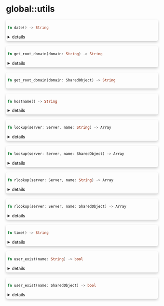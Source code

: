 # global::utils



<div markdown="span" style='box-shadow: 0 4px 8px 0 rgba(0,0,0,0.2); padding: 5px; border-radius: 5px;'>

```rust
fn date() -> String
```

<details>
<summary markdown="span"> details </summary>

Get the current date.

### Return

* `string` - the current date.

### Effective smtp stage

All of them.

### Examples

```js
#{
    preq: [
       action "append info header" || {
            append_header("X-VSMTP", `email received by ${hostname()} the ${date()}.`);
       }
    ]
}
```
</details>

</div>
</br>


<div markdown="span" style='box-shadow: 0 4px 8px 0 rgba(0,0,0,0.2); padding: 5px; border-radius: 5px;'>

```rust
fn get_root_domain(domain: String) -> String
```

<details>
<summary markdown="span"> details </summary>

Get the root domain (the registrable part)

# Examples

`foo.bar.example.com` => `example.com`
</details>

</div>
</br>


<div markdown="span" style='box-shadow: 0 4px 8px 0 rgba(0,0,0,0.2); padding: 5px; border-radius: 5px;'>

```rust
fn get_root_domain(domain: SharedObject) -> String
```

</div>
</br>


<div markdown="span" style='box-shadow: 0 4px 8px 0 rgba(0,0,0,0.2); padding: 5px; border-radius: 5px;'>

```rust
fn hostname() -> String
```

<details>
<summary markdown="span"> details </summary>

Get the hostname of this machine.

### Return

* `string` - the host name of the machine.

### Effective smtp stage

All of them.

### Examples

```js
#{
    preq: [
       action "append info header" || {
            append_header("X-VSMTP", `email received by ${hostname()}.`);
       }
    ]
}
```

```
# vsmtp_test::vsl::run(
# |builder| Ok(builder.add_root_incoming_rules(r#"
#{
  connect: [
    rule "hostname" || {
      accept(`250 ${hostname()}`);
    }
  ]
}
# "#)?.build()));
```
</details>

</div>
</br>


<div markdown="span" style='box-shadow: 0 4px 8px 0 rgba(0,0,0,0.2); padding: 5px; border-radius: 5px;'>

```rust
fn lookup(server: Server, name: String) -> Array
```

<details>
<summary markdown="span"> details </summary>

Performs a dual-stack DNS lookup for the given hostname.

### Args

* `host` - A valid hostname to search.

### Return

* `array` - an array of IPs. The array is empty if no IPs were found for the host.

### Effective smtp stage

All of them.

# Errors

* Root resolver was not found.
* Lookup failed.

### Examples

```js
#{
    rcpt: [
       action "perform lookup" || {
            let domain = rcpt().domain;
            let ips = lookup(domain);

            print(`ips found for ${domain}`);
            for ip in ips {
                print(`- ${ip}`);
            }
       }
    ]
}
```

```rust
 #{
  preq: [
    action "lookup recipients" || {
      let domain = "gmail.com";
      let ips = lookup(domain);

      print(`ips found for ${domain}`);
      for ip in ips { print(`- ${ip}`); }
    },
  ],
}
```
</details>

</div>
</br>


<div markdown="span" style='box-shadow: 0 4px 8px 0 rgba(0,0,0,0.2); padding: 5px; border-radius: 5px;'>

```rust
fn lookup(server: Server, name: SharedObject) -> Array
```

<details>
<summary markdown="span"> details </summary>

Performs a dual-stack DNS lookup for the given hostname.

### Args

* `host` - A valid hostname to search.

### Return

* `array` - an array of IPs. The array is empty if no IPs were found for the host.

### Effective smtp stage

All of them.

# Errors

* Root resolver was not found.
* Lookup failed.

### Examples

```js
#{
    rcpt: [
       action "perform lookup" || {
            let ips = lookup(fqdn("example.com"));

            print(`ips found for ${domain}`);
            for ip in ips {
                print(`- ${ip}`);
            }
       }
    ]
}
```

```
# vsmtp_test::vsl::run(
# |builder| Ok(builder.add_root_incoming_rules(r#"
#{
  preq: [
    action "lookup recipients" || {
      let domain = fqdn("gmail.com");
      let ips = lookup(domain);

      print(`ips found for ${domain}`);
      for ip in ips { print(`- ${ip}`); }
    },
  ],
}
# "#)?.build()));
```
</details>

</div>
</br>


<div markdown="span" style='box-shadow: 0 4px 8px 0 rgba(0,0,0,0.2); padding: 5px; border-radius: 5px;'>

```rust
fn rlookup(server: Server, name: String) -> Array
```

<details>
<summary markdown="span"> details </summary>

Performs a reverse lookup for the given IP.

### Args

* `ip` - The IP to query.

### Return

* `array` - an array of FQDNs. The array is empty if nothing was found.

### Effective smtp stage

All of them.

# Errors

* Failed to convert the `ip` parameter from a string into an IP.
* Reverse lookup failed.

### Examples

```js
#{
    connect: [
       action "perform reverse lookup" || {
            let domains = rlookup(client_ip());

            print(`domains found for ip ${client_ip()}`);
            for domain in domains {
                print(`- ${domain}`);
            }
       }
    ]
}
```

```
# let states = vsmtp_test::vsl::run(
# |builder| Ok(builder.add_root_incoming_rules(r#"
#{
  connect: [
    rule "rlookup" || {
      accept(`250 client ip: ${"127.0.0.1"} -> ${rlookup("127.0.0.1")}`);
    }
  ],
}
# "#)?.build()));
# use vsmtp_common::{status::Status, CodeID, Reply, ReplyCode::Code};
# assert_eq!(states[&vsmtp_rule_engine::ExecutionStage::Connect].2, Status::Accept(either::Right(Reply::new(
#  Code { code: 250 }, "client ip: 127.0.0.1 -> [\"localhost.\"]".to_string(),
# ))));
```
</details>

</div>
</br>


<div markdown="span" style='box-shadow: 0 4px 8px 0 rgba(0,0,0,0.2); padding: 5px; border-radius: 5px;'>

```rust
fn rlookup(server: Server, name: SharedObject) -> Array
```

<details>
<summary markdown="span"> details </summary>

Performs a reverse lookup for the given IP.

### Args

* `ip` - The IP to query.

### Return

* `array` - an array of FQDNs. The array is empty if nothing was found.

### Effective smtp stage

All of them.

# Errors

* Failed to convert the `ip` parameter from a string into an IP.
* Reverse lookup failed.

### Examples

```js
#{
    connect: [
       action "perform reverse lookup" || {
            let domains = rlookup(client_ip());

            print(`domains found for ip ${client_ip()}`);
            for domain in domains {
                print(`- ${domain}`);
            }
       }
    ]
}
```

```
# let states = vsmtp_test::vsl::run(
# |builder| Ok(builder.add_root_incoming_rules(r#"
#{
  connect: [
    rule "rlookup" || {
      accept(`250 client ip: ${"127.0.0.1"} -> ${rlookup("127.0.0.1")}`);
    }
  ],
}
# "#)?.build()));
# use vsmtp_common::{status::Status, CodeID, Reply, ReplyCode::Code};
# assert_eq!(states[&vsmtp_rule_engine::ExecutionStage::Connect].2, Status::Accept(either::Right(Reply::new(
#  Code { code: 250 }, "client ip: 127.0.0.1 -> [\"localhost.\"]".to_string(),
# ))));
```
</details>

</div>
</br>


<div markdown="span" style='box-shadow: 0 4px 8px 0 rgba(0,0,0,0.2); padding: 5px; border-radius: 5px;'>

```rust
fn time() -> String
```

<details>
<summary markdown="span"> details </summary>

Get the current time.

### Return

* `string` - the current time.

### Effective smtp stage

All of them.

### Examples

```js
#{
    preq: [
       action "append info header" || {
            append_header("X-VSMTP", `email received by ${hostname()} the ${date()} at ${time()}.`);
       }
    ]
}
```
</details>

</div>
</br>


<div markdown="span" style='box-shadow: 0 4px 8px 0 rgba(0,0,0,0.2); padding: 5px; border-radius: 5px;'>

```rust
fn user_exist(name: String) -> bool
```

<details>
<summary markdown="span"> details </summary>

send a mail from a template.
Check if a user exists on this server.

### Args

* `name` - the name of the user.

### Return

* `bool` - true if the user exists, false otherwise.

### Effective smtp stage

All of them.

### Examples

```js
#{
    rcpt: [
       action "check for local user" || {
           if user_exist(rcpt().local_part) {
               log("debug", `${rcpt().local_part} exists on disk.`);
           }
       }
    ]
}
```

```
# let states = vsmtp_test::vsl::run(
# |builder| Ok(builder.add_root_incoming_rules(r#"
#{
  connect: [
    rule "user_exist" || {
      accept(`250 root exist ? ${if user_exist("root") { "yes" } else { "no" }}`);
    }
  ],
  mail: [
    rule "user_exist (obj)" || {
      accept(`250 ${user_exist(mail_from())}`);
    }
  ]
}
# "#)?.build()));
# use vsmtp_common::{status::Status, CodeID, Reply, ReplyCode::Code};
# assert_eq!(states[&vsmtp_rule_engine::ExecutionStage::Connect].2, Status::Accept(either::Right(Reply::new(
#  Code { code: 250 }, "root exist ? yes".to_string(),
# ))));
# assert_eq!(states[&vsmtp_rule_engine::ExecutionStage::MailFrom].2, Status::Accept(either::Right(Reply::new(
#  Code { code: 250 }, "false".to_string(),
# ))));
```
</details>

</div>
</br>


<div markdown="span" style='box-shadow: 0 4px 8px 0 rgba(0,0,0,0.2); padding: 5px; border-radius: 5px;'>

```rust
fn user_exist(name: SharedObject) -> bool
```

<details>
<summary markdown="span"> details </summary>

Check if a user exists on this server.

### Args

* `name` - the name of the user.

### Return

* `bool` - true if the user exists, false otherwise.

### Effective smtp stage

All of them.

### Examples

```js
#{
    rcpt: [
       action "check for local user" || {
           if user_exist(rcpt().local_part) {
               log("debug", `${rcpt().local_part} exists on disk.`);
           }
       }
    ]
}
```

```
# let states = vsmtp_test::vsl::run(
# |builder| Ok(builder.add_root_incoming_rules(r#"
#{
  connect: [
    rule "user_exist" || {
      accept(`250 root exist ? ${if user_exist("root") { "yes" } else { "no" }}`);
    }
  ],
  mail: [
    rule "user_exist (obj)" || {
      accept(`250 ${user_exist(mail_from())}`);
    }
  ]
}
# "#)?.build()));
# use vsmtp_common::{status::Status, CodeID, Reply, ReplyCode::Code};
# assert_eq!(states[&vsmtp_rule_engine::ExecutionStage::Connect].2, Status::Accept(either::Right(Reply::new(
#  Code { code: 250 }, "root exist ? yes".to_string(),
# ))));
# assert_eq!(states[&vsmtp_rule_engine::ExecutionStage::MailFrom].2, Status::Accept(either::Right(Reply::new(
#  Code { code: 250 }, "false".to_string(),
# ))));
```
</details>

</div>
</br>

